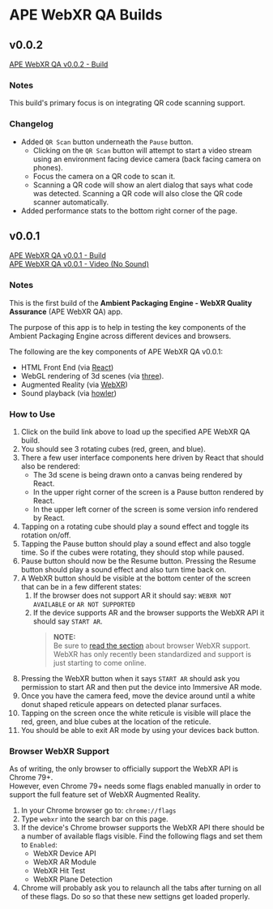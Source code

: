 # APE WebXR QA Builds

## v0.0.2

[APE WebXR QA v0.0.2 - Build](./ape-webxr-qa/0.0.2/index.html)

### Notes

This build's primary focus is on integrating QR code scanning support.

### Changelog

- Added `QR Scan` button underneath the `Pause` button.
  - Clicking on the `QR Scan` button will attempt to start a video stream using an environment facing device camera (back facing camera on phones).
  - Focus the camera on a QR code to scan it.
  - Scanning a QR code will show an alert dialog that says what code was detected. Scanning a QR code will also close the QR code scanner automatically.
- Added performance stats to the bottom right corner of the page.

## v0.0.1
[APE WebXR QA v0.0.1 - Build](./ape-webxr-qa/0.0.1/index.html)  
[APE WebXR QA v0.0.1 - Video (No Sound)](https://drive.google.com/a/yeticgi.com/file/d/1CDz7fVnQgFQLjifo8IQtLzSIDRnukVA6/view?usp=sharing)

### Notes

This is the first build of the **Ambient Packaging Engine - WebXR Quality Assurance** (APE WebXR QA) app.

The purpose of this app is to help in testing the key components of the Ambient Packaging Engine across different devices and browsers.

The following are the key components of APE WebXR QA v0.0.1:  

- HTML Front End (via [React](https://reactjs.org/))
- WebGL rendering of 3d scenes (via [three](https://threejs.org/)).
- Augmented Reality (via [WebXR](https://immersive-web.github.io/webxr/))
- Sound playback (via [howler](https://howlerjs.com/))

### How to Use

1. Click on the build link above to load up the specified APE WebXR QA build.
2. You should see 3 rotating cubes (red, green, and blue).
3. There a few user interface components here driven by React that should also be rendered:
   - The 3d scene is being drawn onto a canvas being rendered by React.
   - In the upper right corner of the screen is a Pause button rendered by React.
   - In the upper left corner of the screen is some version info rendered by React.
4. Tapping on a rotating cube should play a sound effect and toggle its rotation on/off.
5. Tapping the Pause button should play a sound effect and also toggle time. So if the cubes were rotating, they should stop while paused.
6. Pause button should now be the Resume button. Pressing the Resume button should play a sound effect and also turn time back on.
7. A WebXR button should be visible at the bottom center of the screen that can be in a few different states:
   1. If the browser does not support AR it should say: `WEBXR NOT AVAILABLE` or `AR NOT SUPPORTED`
   2. If the device supports AR and the browser supports the WebXR API it should say `START AR`. 
        > **NOTE:**  
         Be sure to [read the section](#browser-webxr-support) about browser WebXR support. WebXR has only recently been standardized and support is just starting to come online.
8. Pressing the WebXR button when it says `START AR` should ask you permission to start AR and then put the device into Immersive AR mode.
9.  Once you have the camera feed, move the device around until a white donut shaped reticule appears on detected planar surfaces.
10. Tapping on the screen once the white reticule is visible will place the red, green, and blue cubes at the location of the reticule.
11. You should be able to exit AR mode by using your devices back button.

### Browser WebXR Support

As of writing, the only browser to officially support the WebXR API is Chrome 79+.  
However, even Chrome 79+ needs some flags enabled manually in order to support the full feature set of WebXR Augmented Reality.

1. In your Chrome browser go to: `chrome://flags`
2. Type `webxr` into the search bar on this page.
3. If the device's Chrome browser supports the WebXR API there should be a number of available flags visible. Find the following flags and set them to `Enabled`:
   - WebXR Device API
   - WebXR AR Module
   - WebXR Hit Test
   - WebXR Plane Detection
4. Chrome will probably ask you to relaunch all the tabs after turning on all of these flags. Do so so that these new settigns get loaded properly.